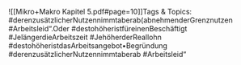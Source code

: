 
![[Mikro+Makro Kapitel 5.pdf#page=10]]Tags & Topics:
   #derenzusätzlicherNutzennimmtaberab(abnehmenderGrenznutzen
   #Arbeitsleid“.Oder
   #destohöheristfüreinenBeschäftigt
   #JelängerdieArbeitszeit
   #JehöherderReallohn
   #destohöheristdasArbeitsangebot•Begründung
   #derenzusätzlicherNutzennimmtaberab
   #Arbeitsleid“